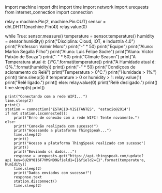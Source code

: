 import machine
import dht
import time
import network
import urequests
from internet_connection import connection

relay = machine.Pin(2, machine.Pin.OUT)
sensor = dht.DHT11(machine.Pin(4))
relay.value(0)

while True:
    sensor.measure()
    temperature = sensor.temperature()
    humidity = sensor.humidity()
    print("Disciplina: Cloud, IOT, e Industria 4.0")
    print("Professor: Valmir Moro")
    print("-" * 50)
    print("Equipe")
    print("Aluno: Marlon Segalla Filho")
    print("Aluno: Luis Felipe Sodre")
    print("Aluno: Victor Paixão de Souza")
    print("-" * 50)
    print("Climate Season")
    print("A Temperatura atual é: {}°C.".format(temperature))
    print("A Humidade atual é: {}%.".format(humidity))
    print()
    print("-" * 50)
    print("Condiçoes de acionamento do Relé")
    print("Temperatura > 0°C.")
    print("Humidade > 1%.")
    print()
    time.sleep(5)
    if temperature > 0 or humidity > 1:
        relay.value(1)
        print("Relé ligado.")
        print()
    else:
        relay.value(0)
        print("Relé desligado.")
        print()
    time.sleep(5)
    print()
    
    print("Conectando com a rede WIFI...")
    time.sleep(2)
    print()
    station = connection("ESTACIO-VISITANTES", "estacio@2014")
    if not station.isconnected():
        print("Erro de conexão com a rede WIFI! Tente novamente.")
    else:
        print("Conexão realizada com sucesso!")
        print("Acessando a plataforma ThingSpeak...")
        time.sleep(2)
        print()
        print("Acesso a plataforma ThingSpeak realizado com sucesso")
        print()
        print("Enviando os dados...")
        response = urequests.get("https://api.thingspeak.com/update?api_key=6U20Y8I6F7VM9ND9&field1={}&field2={}".format(temperature, humidity))
        time.sleep(2)
        print("Dados enviados com sucesso!")
        response.text
        station.disconnect()
        time.sleep(2)
